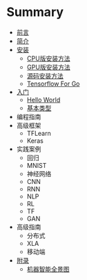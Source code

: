 # Summary

- [前言](README.md)
- [简介](introduction/index.md)
- [安装](install/index.md)
  - [CPU版安装方法](install/cpu.md)
  - [GPU版安装方法](install/gpu.md)
  - [源码安装方法](install/src.md)
  - [Tensorflow For Go](install/go.md)
- [入门](get_started/index.md)
  - [Hello World](get_started/hello.md)
  - [基本类型](get_started/basic.md)
- 编程指南
- 高级框架
  - TFLearn
  - Keras
- 实践案例
  - 回归
  - MNIST
  - 神经网络
  - CNN
  - RNN
  - NLP
  - RL
  - TF
  - GAN
- 高级指南
  - 分布式
  - XLA
  - 移动端
- [附录](appendix/index.md)
  - [机器智能全景图](appendix/landscape.md)
